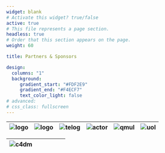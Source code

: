 ```yaml
---
widget: blank
# Activate this widget? true/false
active: true
# This file represents a page section.
headless: true
# Order that this section appears on the page.
weight: 60

title: Partners & Sponsors

design:
  columns: "1"
  background: 
     gradient_start: "#FDF2E9"
     gradient_end: "#F4ECF7"
     text_color_light: false
# advanced:
# css_class: fullscreen
---
```


|![logo](logos/logo1.png)|![logo](logos/logo-en.svg)|![telog](logos/logo5.png)|![actor](logos/logo4.png)| ![qmul](logos/qmul.png)|![uol](logos/logo3b.png)| 
| :---: | :---: | :---: | :---: | :---: |:---: |

|![c4dm](logos/c4dm.png) | | | | | |
| :---: | :---: | :---: | :---: | :---: |:---: |
